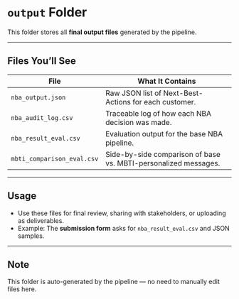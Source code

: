 

# `output` Folder

This folder stores all **final output files** generated by the pipeline.

---

## Files You’ll See

| File | What It Contains |
|------|------------------|
| `nba_output.json` | Raw JSON list of Next-Best-Actions for each customer. |
| `nba_audit_log.csv` | Traceable log of how each NBA decision was made. |
| `nba_result_eval.csv` | Evaluation output for the base NBA pipeline. |
| `mbti_comparison_eval.csv` | Side-by-side comparison of base vs. MBTI-personalized messages. |

---

## Usage

- Use these files for final review, sharing with stakeholders, or uploading as deliverables.
- Example: The **submission form** asks for `nba_result_eval.csv` and JSON samples.

---

## Note

This folder is auto-generated by the pipeline — no need to manually edit files here.
